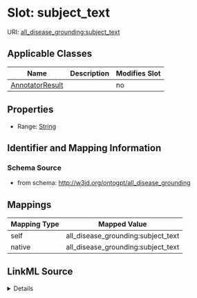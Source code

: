 

# Slot: subject_text

URI: [all_disease_grounding:subject_text](all_disease_grounding:subject_text)



<!-- no inheritance hierarchy -->





## Applicable Classes

| Name | Description | Modifies Slot |
| --- | --- | --- |
| [AnnotatorResult](AnnotatorResult.md) |  |  no  |







## Properties

* Range: [String](String.md)





## Identifier and Mapping Information







### Schema Source


* from schema: http://w3id.org/ontogpt/all_disease_grounding




## Mappings

| Mapping Type | Mapped Value |
| ---  | ---  |
| self | all_disease_grounding:subject_text |
| native | all_disease_grounding:subject_text |




## LinkML Source

<details>
```yaml
name: subject_text
from_schema: http://w3id.org/ontogpt/all_disease_grounding
rank: 1000
alias: subject_text
owner: AnnotatorResult
domain_of:
- AnnotatorResult
range: string

```
</details>